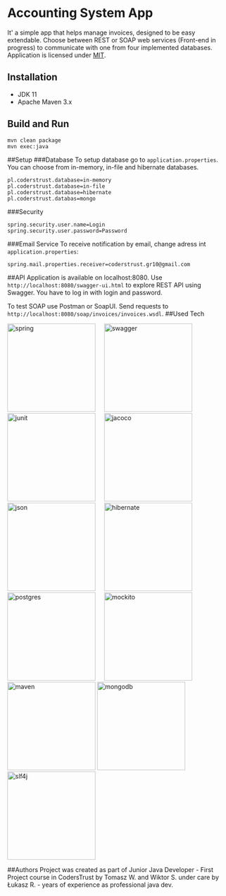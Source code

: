 # Accounting System App

It' a simple app that helps manage invoices, designed to be easy extendable. Choose between REST or SOAP web services (Front-end in progress) to communicate with one from four implemented databases. Application is licensed under [MIT](https://en.wikipedia.org/wiki/MIT_License).

## Installation
* JDK 11
* Apache Maven 3.x

## Build and Run
    mvn clean package
    mvn exec:java 
    
##Setup
###Database
To setup database go to `application.properties`. You can choose from in-memory, in-file and hibernate databases.
```
pl.coderstrust.database=in-memory
pl.coderstrust.database=in-file
pl.coderstrust.database=hibernate
pl.coderstrust.databas=mongo
```
###Security
```
spring.security.user.name=Login
spring.security.user.password=Password
```
###Email Service
To receive notification by email, change adress int `application.properties`:
```
spring.mail.properties.receiver=coderstrust.gr10@gmail.com
```
##API
Application is available on localhost:8080. Use `http://localhost:8080/swagger-ui.html` to explore REST API using Swagger. You have to log in with login and password.

To test SOAP use Postman or SoapUI. Send requests to `http://localhost:8080/soap/invoices/invoices.wsdl`.
##Used Tech
<p float="left">
<img src="https://upload.wikimedia.org/wikipedia/commons/thumb/4/44/Spring_Framework_Logo_2018.svg/320px-Spring_Framework_Logo_2018.svg.png" alt="spring" width="200"/>&nbsp;&nbsp;&nbsp;&nbsp;
<img src="https://www.ixpole.com/wp-content/uploads/2018/05/Swagger-logo-300x106.png" alt="swagger" width="200"/>&nbsp;&nbsp;&nbsp;&nbsp;
<img src="https://cdn-images-1.medium.com/max/800/1*AiTBjfsoj3emarTpaeNgKQ.png" alt="junit" width="200"/>&nbsp;&nbsp;&nbsp;&nbsp;
<img src="https://www.jacoco.org/images/jacoco.png" alt="jacoco" width="200"/>
<img src="https://www.ydop.com/wp-content/uploads/2015/06/json-logo-300x143.png" alt="json" width="200"/>&nbsp;&nbsp;&nbsp;&nbsp;
<img src="http://fruzenshtein.com/wp-content/uploads/2014/01/Hibernate-logo.png" alt="hibernate" width="200"/>&nbsp;&nbsp;&nbsp;&nbsp;
<img src="https://d1.awsstatic.com/rdsImages/postgresql_logo.6de4615badd99412268bc6aa8fc958a0f403dd41.png" alt="postgres" width="200"/>&nbsp;&nbsp;&nbsp;&nbsp;
<img src="https://static.javadoc.io/org.mockito/mockito-core/2.27.0/org/mockito/logo.png" alt="mockito" width="200"/>
<img src="http://training.bizleap.com/wp-content/uploads/2018/02/maven-logo.png" alt="maven" width="200"/>   
<img src="https://xebialabs.com/wp-content/uploads/files/tool-chest/mongodb.jpg" alt="mongodb" width="200"/>
<img src="https://1.bp.blogspot.com/-6YJ9_NHn6ao/V1GiFoQ7RSI/AAAAAAAASes/4Nhlho624yQhymyGSB8Wf2h_IwePx3cdgCLcB/s1600/log.png" alt="slf4j" width="200"/>
</p>

##Authors
Project was created as part of Junior Java Developer - First Project course in CodersTrust by Tomasz W. and Wiktor S. under care by Łukasz R. - years of experience as professional java dev.